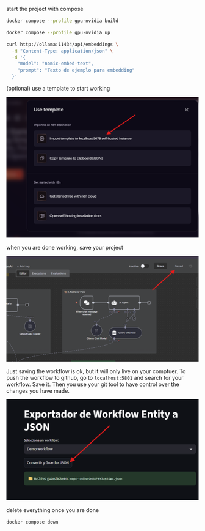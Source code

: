 start the project with compose

```sh
docker compose --profile gpu-nvidia build
```

```sh
docker compose --profile gpu-nvidia up
```

```sh
curl http://ollama:11434/api/embeddings \
  -H "Content-Type: application/json" \
  -d '{
    "model": "nomic-embed-text",
    "prompt": "Texto de ejemplo para embedding"
  }'

```

(optional) use a template to start working

<img src="README images/image-1.png" alt="alt text" width="600"/>

when you are done working, save your project

<img src="README images/image-2.png" alt="alt text" width="600"/>

Just saving the workflow is ok, but it will only live on your comptuer. To push the workflow to github, go to `localhost:5801` and search for your workflow. Save it. Then you use your git tool to have control over the changes you have made.

<img src="README images/image.png" alt="alt text" width="600"/>

delete everything once you are done

```sh
docker compose down
```